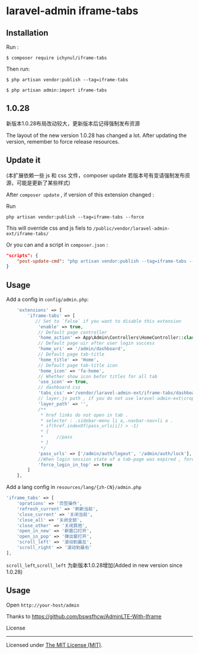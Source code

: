 # laravel-admin iframe-tabs

## Installation

Run :

```
$ composer require ichynul/iframe-tabs
```

Then run:

```
$ php artisan vendor:publish --tag=iframe-tabs

$ php artisan admin:import iframe-tabs
```

## 1.0.28
新版本1.0.28布局改动较大，更新版本后记得强制发布资源 

The layout of the new version 1.0.28 has changed a lot. After updating the version, remember to force release resources.

## Update it

(本扩展依赖一些 js 和 css 文件，composer update 若版本号有变请强制发布资源，可能是更新了某些样式)

After `composer update` , if version of this extension changed :

Run

```
php artisan vendor:publish --tag=iframe-tabs --force
```

This will override css and js fiels to `/public/vendor/laravel-admin-ext/iframe-tabs/`

Or you can and a script in `composer.json` :

```json
"scripts": {
    "post-update-cmd": "php artisan vendor:publish --tag=iframe-tabs --force",
}
```

## Usage

Add a config in `config/admin.php`:

```php
    'extensions' => [
        'iframe-tabs' => [
           // Set to `false` if you want to disable this extension
            'enable' => true,
            // Default page controller
            'home_action' => App\Admin\Controllers\HomeController::class . '@index',
            // Default page uir after user login success
            'home_uri' => '/admin/dashboard',
            // Default page tab-title
            'home_title' => 'Home',
            // Default page tab-title icon
            'home_icon' => 'fa-home',
            // Whether show icon befor titles for all tab
            'use_icon' => true,
            // dashboard css 
            'tabs_css' =>'/vendor/laravel-admin-ext/iframe-tabs/dashboard.css',
            // layer.js path , if you do not use laravel-admin-ext\cropper , set another one
            'layer_path' => '',
            /**
             * href links do not open in tab .
             * selecter : .sidebar-menu li a,.navbar-nav>li a .
             * if(href.indexOf(pass_urls[i]) > -1)
             * {
             *     //pass
             * }
             */
            'pass_urls' => ['/admin/auth/logout', '/admin/auth/lock'],
            //When login session state of a tab-page was expired , force top-level window goto login page .
            'force_login_in_top' => true
        ]
    ],

```

Add a lang config in `resources/lang/{zh-CN}/admin.php`

```php
'iframe_tabs' => [
    'oprations' => '页签操作',
    'refresh_current' => '刷新当前',
    'close_current' => '关闭当前',
    'close_all' => '关闭全部',
    'close_other' => '关闭其他',
    'open_in_new' => '新窗口打开',
    'open_in_pop' => '弹出窗打开',
    'scroll_left' => '滚动到最左',
    'scroll_right' => '滚动到最右'
],
```
`scroll_left`,`scroll_left` 为新版本1.0.28增加(Added in new version since 1.0.28)

## Usage

Open `http://your-host/admin`

Thanks to https://github.com/bswsfhcw/AdminLTE-With-Iframe

License

---

Licensed under [The MIT License (MIT)](LICENSE).
